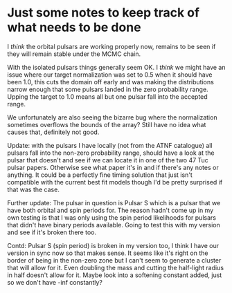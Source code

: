 # Just some notes to keep track of what needs to be done


I *think* the orbital pulsars are working properly now, remains to be seen if they will remain stable under the MCMC chain.

With the isolated pulsars things generally seem OK. I *think* we might have an issue where our target normalization was set
to 0.5 when it should have been 1.0, this cuts the domain off early and was making the distributions narrow enough that
some pulsars landed in the zero probability range. Upping the target to 1.0 means all but one pulsar fall into the accepted
range.

We unfortunately are also seeing the bizarre bug where the normalization sometimes overflows the bounds of the array? Still
have no idea what causes that, definitely not good.

Update: with the pulsars I have locally (not from the ATNF catalogue) all pulsars fall into the non-zero probability range,
should have a look at the pulsar that doesn't and see if we can locate it in one of the two 47 Tuc pulsar papers. Otherwise see
what paper it's in and if there's any notes or anything. It could be a perfectly fine timing solution that just isn't compatible
with the current best fit models though I'd be pretty surprised if that was the case.

Further update: The pulsar in question is Pulsar S which is a pulsar that we have both orbital and spin periods for. The reason
hadn't come up in my own testing is that I was only using the spin period likelihoods for pulsars that didn't have binary periods
available. Going to test this with my version and see if it's broken there too.

Contd: Pulsar S (spin period) is broken in my version too, I think I have our version in sync now so that makes sense. It seems like
it's right on the border of being in the non-zero zone but I can't seem to generate a cluster that will allow for it. Even doubling
the mass and cutting the half-light radius in half doesn't allow for it. Maybe look into a softening constant added, just so we don't
have -inf constantly?

